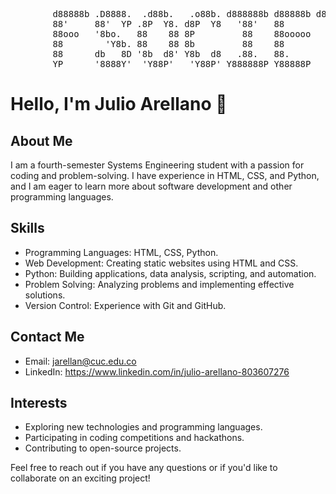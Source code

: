 <pre id="miTexto">
        d88888b .D8888.  .d88b.   .o88b. d888888b d88888b d888888b dp    db
        88'     88'  YP .8P  Y8. d8P  Y8   '88'   88         88    '8b  d8'
        88ooo   '8bo.   88    88 8P         88    88ooooo    88     '8bd8'
        88        'Y8b. 88    88 8b         88    88         88       88
        88      db   8D '8b  d8' Y8b  d8   .88.   88.        88       88
        YP      '8888Y'  'Y88P'   'Y88P' Y888888P Y88888P    YP       YP
</pre>


# Hello, I'm Julio Arellano 👋

## About Me
I am a fourth-semester Systems Engineering student with a passion for coding and problem-solving. I have experience in HTML, CSS, and Python, and I am eager to learn more about software development and other programming languages.

## Skills
- Programming Languages: HTML, CSS, Python.
- Web Development: Creating static websites using HTML and CSS.
- Python: Building applications, data analysis, scripting, and automation.
- Problem Solving: Analyzing problems and implementing effective solutions.
- Version Control: Experience with Git and GitHub.

## Contact Me
- Email: jarellan@cuc.edu.co
- LinkedIn: https://www.linkedin.com/in/julio-arellano-803607276

## Interests
- Exploring new technologies and programming languages.
- Participating in coding competitions and hackathons.
- Contributing to open-source projects.

Feel free to reach out if you have any questions or if you'd like to collaborate on an exciting project!
